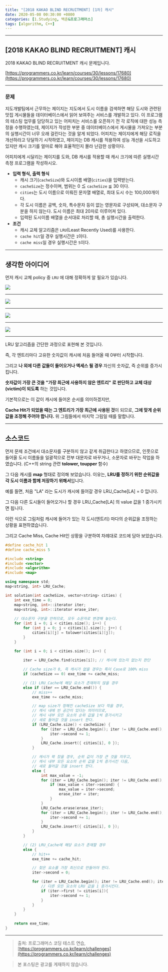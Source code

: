 ```yaml
---
title: "[2018 KAKAO BLIND RECRUITMENT] [1차] 캐시"
date: 2020-05-08 00:30:00 +0800
categories: [1.Studying, 백준&프로그래머스]
tags: [algorithm, C++]
---
```




------



## **[2018 KAKAO BLIND RECRUITMENT] 캐시**

2018 KAKAO BLIND RECRUITMENT 캐시 문제입니다.

[https://programmers.co.kr/learn/courses/30/lessons/17680](https://programmers.co.kr/learn/courses/30/lessons/17680)



------

### **문제**

지도개발팀에서 근무하는 제이지는 지도에서 도시 이름을 검색하면 해당 도시와 관련된 맛집 게시물들을 데이터베이스에서 읽어 보여주는 서비스를 개발하고 있다.
이 프로그램의 테스팅 업무를 담당하고 있는 어피치는 서비스를 오픈하기 전 각 로직에 대한 성능 측정을 수행하였는데, 제이지가 작성한 부분 중 데이터베이스에서 게시물을 가져오는 부분의 실행시간이 너무 오래 걸린다는 것을 알게 되었다.
어피치는 제이지에게 해당 로직을 개선하라고 닦달하기 시작하였고, 제이지는 DB 캐시를 적용하여 성능 개선을 시도하고 있지만 캐시 크기를 얼마로 해야 효율적인지 몰라 난감한 상황이다.

어피치에게 시달리는 제이지를 도와, DB 캐시를 적용할 때 캐시 크기에 따른 실행시간 측정 프로그램을 작성하시오.

* **입력 형식, 출력 형식**
  * 캐시 크기(`cacheSize`)와 도시이름 배열(`cities`)을 입력받는다.
  * `cacheSize`는 정수이며, 범위는 0 ≦ `cacheSize` ≦ 30 이다.
  * `cities`는 도시 이름으로 이뤄진 문자열 배열로, 최대 도시 수는 100,000개이다.
  * 각 도시 이름은 공백, 숫자, 특수문자 등이 없는 영문자로 구성되며, 대소문자 구분을 하지 않는다. 도시 이름은 최대 20자로 이루어져 있다.
  * 입력된 도시이름 배열을 순서대로 처리할 때, 총 실행시간을 출력한다.
* **조건**
  * 캐시 교체 알고리즘은 `LRU`(Least Recently Used)를 사용한다.
  * `cache hit`일 경우 실행시간은 `1`이다.
  * `cache miss`일 경우 실행시간은 `5`이다.

------

## **생각한 아이디어**

먼저 캐시 교체 policy 중 `LRU` 에 대해 정확하게 알 필요가 있습니다.

![](https://i.imgur.com/EVysO9U.png)

------

![](https://i.imgur.com/X6YVx2J.png)

------

![](https://i.imgur.com/fJNlwij.png)

------

![](https://i.imgur.com/cICqUf0.png)

------

LRU 알고리즘을 간단한 과정으로 표현해 본 것입니다.

즉, 각 엔트리마다 고유한 숫자값이 캐시에 처음 들어올 때 0부터 시작합니다.

그리고 **나 외에 다른 값들이 들어오거나 액세스 될 경우** 자신의 숫자값, 즉 순위를 증가시킵니다.

**숫자값이 가장 큰 것을** **"가장 최근에 사용하지 않은 엔트리" 로 판단하고 교체 대상(victim)이 되도록** 하는 것입니다.

기본적으로는 이 값이 캐시에 들어온 순서를 의미하겠지만,

**Cache Hit가 되었을 때는 그 엔트리가 가장 최근에 사용된 것**이 되므로, **그에 맞게 순위값을 조정해 주어야 합니다.** 위 그림들에서 마지막 그림일 때를 말합니다.

------

## **소스코드**

먼저 문제 조건에서 대소문자를 구분하지 않고 같게 취급한다고 하였으므로, 인풋으로 들어올 도시 이름들을 일괄적으로 전부 대문자로 바꾸거나, 소문자로 바꾸는 작업을 하였습니다. (C++의 string 관련 **tolower, toupper** 함수)

그 다음 캐시를 **map** 형태로 정의해 보았습니다. 이유는, **LRU를 정하기 위한 순위값을 각 도시 이름과 함께 저장하기 위해서**입니다.

예를 들면, 처음 "LA" 라는 도시가 캐시에 들어갈 경우 LRU_Cache[LA] = 0 입니다.

그 다음 다른 도시들이 들어오거나 할 경우 LRU_Cache[LA] 의 value 값을 1 증가시키면 됩니다.

이런 식으로 그림처럼 캐시에 들어가 있는 각 도시(엔트리) 마다의 순위값을 조정하는 상황을 표현하였습니다.

그리고 Cache Miss, Cache Hit인 상황을 구분하여 차례대로 코드에 담아 보았습니다.

```c++
#define cache_hit 1
#define cache_miss 5

#include <string>
#include <vector>
#include <algorithm>
#include <map>

using namespace std;
map<string, int> LRU_Cache;

int solution(int cacheSize, vector<string> cities) {
    int exe_time = 0;  
	map<string, int>::iterator iter;
	map<string, int>::iterator erase_iter;
    
    // 대소문자 구분을 안하므로, 모두 소문자로 변경해 놓는다.
	for (int i = 0; i < cities.size(); i++) {
		for (int j = 0; j < cities[i].size(); j++) {
			cities[i][j] = tolower(cities[i][j]);
		}
	}
    
    for (int i = 0; i < cities.size(); i++) {

		iter = LRU_Cache.find(cities[i]); // 캐시에 있는지 없는지 판단

		// Cache size가 0, 즉 캐시가 없을 경우는 특이 Case로 100% miss
		if (cacheSize == 0) exe_time += cache_miss;

		// (1) LRU_Cache에 해당 요소가 존재하지 않을 경우
		else if (iter == LRU_Cache.end()) {
			// miss++
			exe_time += cache_miss;

			// map size가 정해진 cacheSize 보다 작을 경우,
            // 캐시 내에 빈 공간이 있다는 의미이므로,
            // 캐시 내부 모든 요소의 순위 값을 1씩 증가시키고
			// 새로 들어갈 것을 insert 한다.
			if (LRU_Cache.size() < cacheSize) {
				for (iter = LRU_Cache.begin(); iter != LRU_Cache.end(); iter++) {
					iter->second += 1;
				}
				LRU_Cache.insert({ cities[i], 0 });
			}

			// 캐시가 꽉 찼을 경우, 순위 값이 가장 큰 것을 지우고,
            // 캐시 내부 모든 요소의 순위 값을 1씩 증가시킨 다음,
            // 새로 들어갈 것을 insert 한다.
			else {
				int max_value = -1;
				for (iter = LRU_Cache.begin(); iter != LRU_Cache.end(); iter++) {
					if (max_value < iter->second) {
						max_value = iter->second;
						erase_iter = iter;
					}
				}
				LRU_Cache.erase(erase_iter);
				for (iter = LRU_Cache.begin(); iter != LRU_Cache.end(); iter++) {
					iter->second += 1;
				}
				LRU_Cache.insert({ cities[i], 0 });
			}
		}	

		// (2) LRU_Cache에 해당 요소가 존재할 경우
		else {
			// hit++
			exe_time += cache_hit;

			// 찾은 요소를 가장 최신으로 만들어야 한다.
			iter->second = 0;

			for (iter = LRU_Cache.begin(); iter != LRU_Cache.end(); iter++) {
				// 다른 모든 요소의 LRU 값을 1 증가시킨다.
				if (iter->first != cities[i]){
					iter->second += 1;
				}
			}
		}
	}
    
    return exe_time;
}
```

---

> 출처: 프로그래머스 코딩 테스트 연습, [https://programmers.co.kr/learn/challenges](https://programmers.co.kr/learn/challenges)

> 본 포스팅은 광고를 게재하지 않습니다.